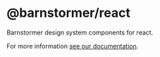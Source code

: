 # @barnstormer/react

Barnstormer design system components for react.

For more information [see our documentation](https://docs.barnstormer.com/).
